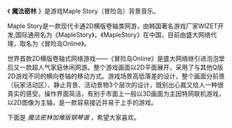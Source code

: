 

《 **魔法密林** 》是游戏Maple Story（冒险岛）背景音乐。

Maple
Story是一款现代卡通2D横版卷轴类网游，由韩国著名游戏厂家WIZET开发,国际通用名为《MapleStory》。《MapleStory》在中国，目前由盛大网络代理，取名为《冒险岛Online》。

世界首款2D横版卷轴式网络游戏——《冒险岛Online》是盛大网络继引进泡泡堂后又一款超人气家庭休闲网游。整个游戏画面以2D平面展开，采用了与其他Q版2D游戏不同的横向卷轴的移动方式。游戏场景高低落差的设计，整个画面分前景（玩家活动区）、静止背景、活动景物3个层次的设计，既别出心裁又给人一种很真实的感受。操作界面简洁，有别于市面上一般以3D画面为主因特网联机游戏，以2D图像为主轴，是一款容易接近并易于上手的游戏。

下面是 _魔法密林加难版钢琴谱_ ，希望大家喜欢。

